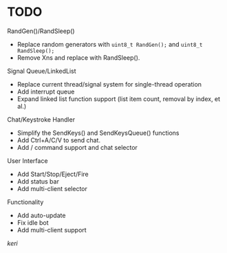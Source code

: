 # TODO

RandGen()/RandSleep()
- Replace random generators with `uint8_t RandGen();` and `uint8_t RandSleep();`
- Remove Xns and replace with RandSleep().

Signal Queue/LinkedList
- Replace current thread/signal system for single-thread operation
- Add interrupt queue
- Expand linked list function support (list item count, removal by index, et al.)

Chat/Keystroke Handler
- Simplify the SendKeys() and SendKeysQueue() functions
- Add Ctrl+A/C/V to send chat.
- Add / command support and chat selector

User Interface
- Add Start/Stop/Eject/Fire
- Add status bar
- Add multi-client selector

Functionality
- Add auto-update
- Fix idle bot
- Add multi-client support

*keri*
